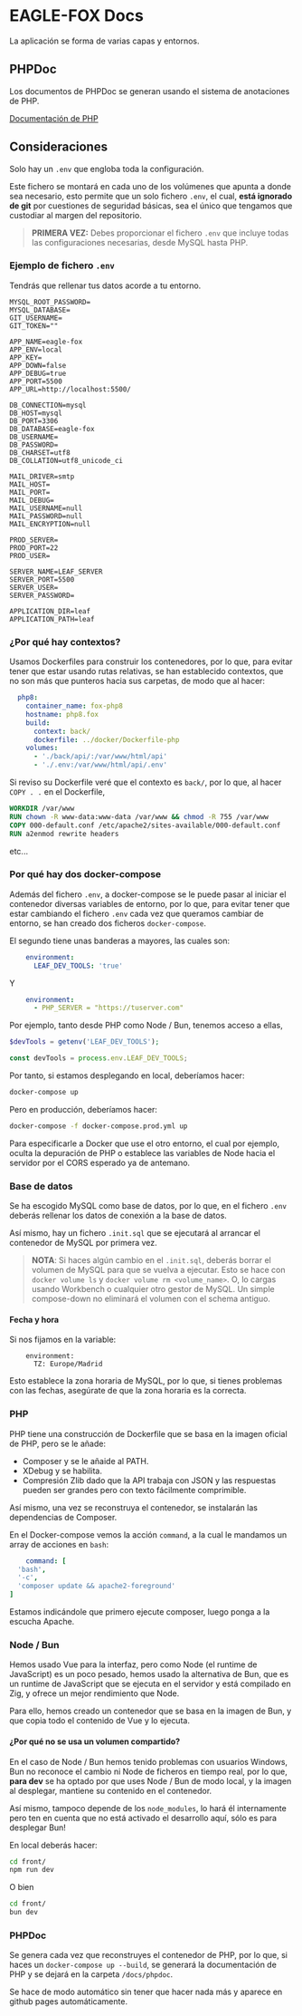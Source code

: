 # EAGLE-FOX Docs

La aplicación se forma de varias capas y entornos.

## PHPDoc

Los documentos de PHPDoc se generan usando el sistema de anotaciones de PHP.

[Documentación de PHP](phpdoc/index.html)

## Consideraciones

Solo hay un `.env` que engloba toda la configuración.

Este fichero se montará en cada uno de los volúmenes que apunta a donde sea necesario,
esto permite que un solo fichero `.env`, el cual, **está ignorado de git** por cuestiones
de seguridad básicas, sea el único que tengamos que custodiar al margen del repositorio.

> **PRIMERA VEZ:** Debes proporcionar el fichero `.env` que incluye todas las configuraciones necesarias,
> desde MySQL hasta PHP.

### Ejemplo de fichero `.env`

Tendrás que rellenar tus datos acorde a tu entorno.

```dotenv
MYSQL_ROOT_PASSWORD= 
MYSQL_DATABASE=
GIT_USERNAME=
GIT_TOKEN=""

APP_NAME=eagle-fox
APP_ENV=local
APP_KEY=
APP_DOWN=false
APP_DEBUG=true
APP_PORT=5500
APP_URL=http://localhost:5500/

DB_CONNECTION=mysql
DB_HOST=mysql
DB_PORT=3306
DB_DATABASE=eagle-fox
DB_USERNAME=
DB_PASSWORD=
DB_CHARSET=utf8
DB_COLLATION=utf8_unicode_ci

MAIL_DRIVER=smtp
MAIL_HOST=
MAIL_PORT=
MAIL_DEBUG=
MAIL_USERNAME=null
MAIL_PASSWORD=null
MAIL_ENCRYPTION=null

PROD_SERVER=
PROD_PORT=22
PROD_USER=

SERVER_NAME=LEAF_SERVER
SERVER_PORT=5500
SERVER_USER=
SERVER_PASSWORD=

APPLICATION_DIR=leaf
APPLICATION_PATH=leaf
```

### ¿Por qué hay contextos?

Usamos Dockerfiles para construir los contenedores, por lo que, para evitar tener que estar
usando rutas relativas, se han establecido contextos, que no son más que punteros hacia sus carpetas,
de modo que al hacer:

```yaml
  php8:
    container_name: fox-php8
    hostname: php8.fox
    build:
      context: back/
      dockerfile: ../docker/Dockerfile-php
    volumes:
      - './back/api/:/var/www/html/api'
      - './.env:/var/www/html/api/.env'
```

Si reviso su Dockerfile veré que el contexto es `back/`, por lo que, al hacer `COPY . .` en el Dockerfile,

````dockerfile
WORKDIR /var/www
RUN chown -R www-data:www-data /var/www && chmod -R 755 /var/www
COPY 000-default.conf /etc/apache2/sites-available/000-default.conf
RUN a2enmod rewrite headers
````

etc...

### Por qué hay dos docker-compose

Además del fichero `.env`, a docker-compose se le puede pasar al iniciar el contenedor
diversas variables de entorno, por lo que, para evitar tener que estar cambiando el fichero
`.env` cada vez que queramos cambiar de entorno, se han creado dos ficheros `docker-compose`.

El segundo tiene unas banderas a mayores, las cuales son:

```yaml
    environment:
      LEAF_DEV_TOOLS: 'true'
```

Y

```yaml
    environment:
      - PHP_SERVER = "https://tuserver.com"
```

Por ejemplo, tanto desde PHP como Node / Bun, tenemos acceso a ellas,

```php
$devTools = getenv('LEAF_DEV_TOOLS');
```

```javascript
const devTools = process.env.LEAF_DEV_TOOLS;
```

Por tanto, si estamos desplegando en local, deberíamos hacer:

```bash
docker-compose up
```

Pero en producción, deberíamos hacer:

```bash
docker-compose -f docker-compose.prod.yml up
```

Para especificarle a Docker que use el otro entorno, el cual por ejemplo, oculta la depuración
de PHP o establece las variables de Node hacia el servidor por el CORS esperado ya de antemano.

### Base de datos

Se ha escogido MySQL como base de datos, por lo que, en el fichero `.env` deberás
rellenar los datos de conexión a la base de datos.

Así mismo, hay un fichero `.init.sql` que se ejecutará al arrancar el contenedor de MySQL por primera vez.

> **NOTA**: Si haces algún cambio en el `.init.sql`, deberás borrar el volumen de MySQL para que se vuelva a ejecutar.
> Esto se hace con `docker volume ls` y `docker volume rm <volume_name>`.
> O, lo cargas usando Workbench o cualquier otro gestor de MySQL.
> Un simple compose-down no eliminará el volumen con el schema antiguo.

#### Fecha y hora

Si nos fijamos en la variable:

```dotenv
    environment:
      TZ: Europe/Madrid
```

Esto establece la zona horaria de MySQL, por lo que, si tienes problemas con las fechas,
asegúrate de que la zona horaria es la correcta.

### PHP

PHP tiene una construcción de Dockerfile que se basa en la imagen oficial de PHP, pero se le añade:

- Composer y se le añaide al PATH.
- XDebug y se habilita.
- Compresión Zlib dado que la API trabaja con JSON y las respuestas pueden ser grandes pero con texto fácilmente
  comprimible.

Así mismo, una vez se reconstruya el contenedor, se instalarán las dependencias de Composer.

En el Docker-compose vemos la acción `command`, a la cual le mandamos un array de acciones en `bash`:

```yaml
    command: [
  'bash',
  '-c',
  'composer update && apache2-foreground'
]
```

Estamos indicándole que primero ejecute composer, luego ponga a la escucha Apache.

### Node / Bun

Hemos usado Vue para la interfaz, pero como Node (el runtime de JavaScript) es un poco pesado, hemos usado la
alternativa
de Bun, que es un runtime de JavaScript que se ejecuta en el servidor y está compilado en Zig, y ofrece un mejor
rendimiento
que Node.

Para ello, hemos creado un contenedor que se basa en la imagen de Bun, y que copia todo
el contenido de Vue y lo ejecuta.

#### ¿Por qué no se usa un volumen compartido?

En el caso de Node / Bun hemos tenido problemas con usuarios Windows, Bun no reconoce el cambio ni Node
de ficheros en tiempo real, por lo que, **para dev** se ha optado por que uses Node / Bun de modo local,
y la imagen al desplegar, mantiene su contenido en el contenedor.

Así mismo, tampoco depende de los `node_modules`, lo hará él internamente pero ten en cuenta que no está activado
el desarrollo aquí, sólo es para desplegar Bun!

En local deberás hacer:

```bash
cd front/
npm run dev
```

O bien

```bash
cd front/
bun dev
```

### PHPDoc

Se genera cada vez que reconstruyes el contenedor de PHP, por lo que, si haces un `docker-compose up --build`,
se generará la documentación de PHP y se dejará en la carpeta `/docs/phpdoc`.

Se hace de modo automático sin tener que hacer nada más y aparece en github pages automáticamente.